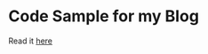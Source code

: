 # Code Sample for my Blog

Read it [here](https://dev.to/anshulgoyal15/a-beginners-guide-to-grpc-with-rust-3c7o)